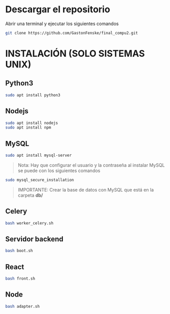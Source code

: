 # Descargar el repositorio
Abrir una terminal y ejecutar los siguientes comandos

```bash 
git clone https://github.com/GastonFenske/final_compu2.git
```

# INSTALACIÓN (SOLO SISTEMAS UNIX)

## Python3

```bash 
sudo apt install python3
```

## Nodejs
```bash
sudo apt install nodejs
sudo apt install npm
```

## MySQL
```bash
sudo apt install mysql-server
```
> Nota: Hay que configurar el usuario y la contraseña al instalar MySQL se puede con los siguientes comandos
```bash
sudo mysql_secure_installation
```
> IMPORTANTE: Crear la base de datos con MySQL que está en la carpeta **db/**
## Celery
```bash
bash worker_celery.sh
```

## Servidor backend
```bash 
bash boot.sh
```

## React
```bash 
bash front.sh
```

## Node
```bash 
bash adapter.sh
```
